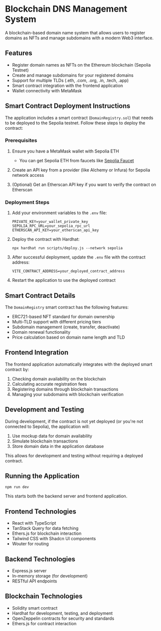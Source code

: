 # Blockchain DNS Management System

A blockchain-based domain name system that allows users to register domains as NFTs and manage subdomains with a modern Web3 interface.

## Features

- Register domain names as NFTs on the Ethereum blockchain (Sepolia Testnet)
- Create and manage subdomains for your registered domains
- Support for multiple TLDs (.eth, .com, .org, .in, .tech, .app)
- Smart contract integration with the frontend application
- Wallet connectivity with MetaMask

## Smart Contract Deployment Instructions

The application includes a smart contract (`DomainRegistry.sol`) that needs to be deployed to the Sepolia testnet. Follow these steps to deploy the contract:

### Prerequisites

1. Ensure you have a MetaMask wallet with Sepolia ETH
   - You can get Sepolia ETH from faucets like [Sepolia Faucet](https://sepoliafaucet.com/)

2. Create an API key from a provider (like Alchemy or Infura) for Sepolia network access

3. (Optional) Get an Etherscan API key if you want to verify the contract on Etherscan

### Deployment Steps

1. Add your environment variables to the `.env` file:
   ```
   PRIVATE_KEY=your_wallet_private_key
   SEPOLIA_RPC_URL=your_sepolia_rpc_url
   ETHERSCAN_API_KEY=your_etherscan_api_key
   ```

2. Deploy the contract with Hardhat:
   ```
   npx hardhat run scripts/deploy.js --network sepolia
   ```

3. After successful deployment, update the `.env` file with the contract address:
   ```
   VITE_CONTRACT_ADDRESS=your_deployed_contract_address
   ```

4. Restart the application to use the deployed contract

## Smart Contract Details

The `DomainRegistry` smart contract has the following features:

- ERC721-based NFT standard for domain ownership
- Multi-TLD support with different pricing tiers
- Subdomain management (create, transfer, deactivate)
- Domain renewal functionality
- Price calculation based on domain name length and TLD

## Frontend Integration

The frontend application automatically integrates with the deployed smart contract by:

1. Checking domain availability on the blockchain
2. Calculating accurate registration fees
3. Registering domains through blockchain transactions
4. Managing your subdomains with blockchain verification

## Development and Testing

During development, if the contract is not yet deployed (or you're not connected to Sepolia), the application will:

1. Use mockup data for domain availability
2. Simulate blockchain transactions
3. Store domain data in the application database

This allows for development and testing without requiring a deployed contract.

## Running the Application

```
npm run dev
```

This starts both the backend server and frontend application.

## Frontend Technologies

- React with TypeScript
- TanStack Query for data fetching
- Ethers.js for blockchain interaction
- Tailwind CSS with Shadcn UI components
- Wouter for routing

## Backend Technologies

- Express.js server
- In-memory storage (for development)
- RESTful API endpoints

## Blockchain Technologies

- Solidity smart contract
- Hardhat for development, testing, and deployment
- OpenZeppelin contracts for security and standards
- Ethers.js for contract interaction
